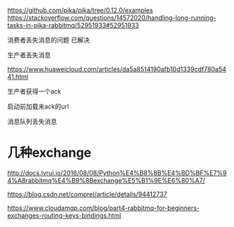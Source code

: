 https://github.com/pika/pika/tree/0.12.0/examples
https://stackoverflow.com/questions/14572020/handling-long-running-tasks-in-pika-rabbitmq/52951933#52951933

消费者丢失消息的问题 已解决

生产者丢失消息

https://www.huaweicloud.com/articles/da5a8514190afb10d1339cdf780a5441.html

生产者获得一个ack

启动前加载未ack的url
 

消息队列丢失消息

# 几种exchange
http://docs.lvrui.io/2016/08/08/Python%E4%B8%8B%E4%BD%BF%E7%94%A8rabbitmq%E4%B9%8Bexchange%E5%B1%9E%E6%80%A7/

https://blog.csdn.net/comprel/article/details/94412737


https://www.cloudamqp.com/blog/part4-rabbitmq-for-beginners-exchanges-routing-keys-bindings.html